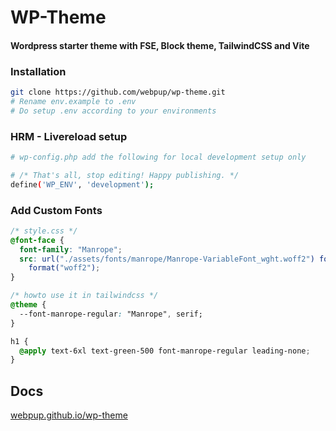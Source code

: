 # WP-Theme

#### Wordpress starter theme with FSE, Block theme, TailwindCSS and Vite

### Installation

```bash
git clone https://github.com/webpup/wp-theme.git
# Rename env.example to .env
# Do setup .env according to your environments
```

### HRM - Livereload setup

```bash
# wp-config.php add the following for local development setup only

# /* That's all, stop editing! Happy publishing. */
define('WP_ENV', 'development');
```

### Add Custom Fonts

```css
/* style.css */
@font-face {
  font-family: "Manrope";
  src: url("./assets/fonts/manrope/Manrope-VariableFont_wght.woff2") format("woff2"),
    format("woff2");
}

/* howto use it in tailwindcss */
@theme {
  --font-manrope-regular: "Manrope", serif;
}

h1 {
  @apply text-6xl text-green-500 font-manrope-regular leading-none;
}
```

## Docs

[webpup.github.io/wp-theme](https://webpup.github.io/wp-theme)
